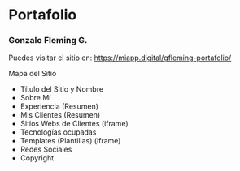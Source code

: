 ﻿# Portafolio
<h3> Gonzalo Fleming G. </h3>

Puedes visitar el sitio en: https://miapp.digital/gfleming-portafolio/

Mapa del Sitio
* Título del Sitio y Nombre
* Sobre Mí
* Experiencia (Resumen)
* Mis Clientes (Resumen)
* Sitios Webs de Clientes (iframe)
* Tecnologías ocupadas
* Templates (Plantillas) (iframe)
* Redes Sociales
* Copyright
